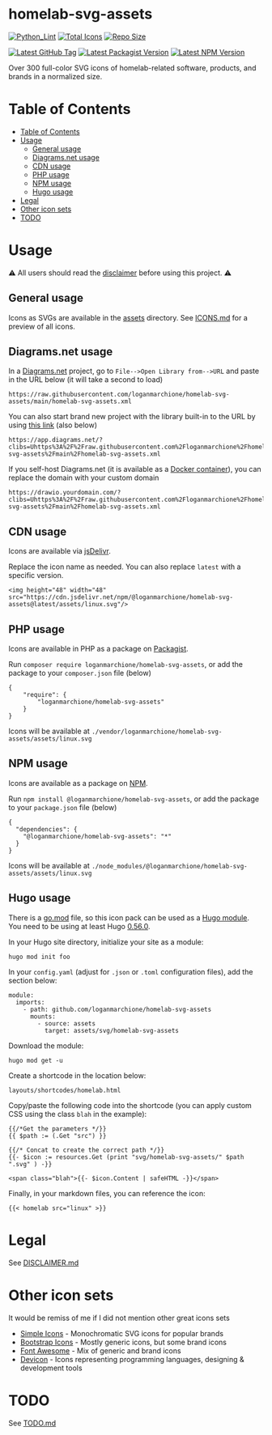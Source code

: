 # homelab-svg-assets

[![Python_Lint](https://github.com/loganmarchione/homelab-svg-assets/actions/workflows/main.yml/badge.svg)](https://github.com/loganmarchione/homelab-svg-assets/actions/workflows/main.yml)
<a href="https://github.com/loganmarchione/homelab-svg-assets/tree/main/assets"><img src="https://img.shields.io/github/directory-file-count/loganmarchione/homelab-svg-assets/assets?extension=svg&label=Total%20Icons&type=file" alt="Total Icons"/></a>
<a href="https://github.com/loganmarchione/homelab-svg-assets"><img src="https://img.shields.io/github/repo-size/loganmarchione/homelab-svg-assets??label=Repo%20Size" alt="Repo Size"/></a>

<a href="https://github.com/loganmarchione/homelab-svg-assets/tags"><img src="https://img.shields.io/github/v/tag/loganmarchione/homelab-svg-assets?color=green&logo=github&label=Latest%20GitHub%20Tag&sort=semver" alt="Latest GitHub Tag"/></a>
<a href="https://packagist.org/packages/loganmarchione/homelab-svg-assets"><img src="https://img.shields.io/packagist/v/loganmarchione/homelab-svg-assets?color=green&logo=packagist&logoColor=white&label=Latest%20Packagist%20Version" alt="Latest Packagist Version"/></a>
<a href="https://www.npmjs.com/package/@loganmarchione/homelab-svg-assets"><img src="https://img.shields.io/npm/v/@loganmarchione/homelab-svg-assets?color=green&logo=npm&label=Latest%20NPM%20Version" alt="Latest NPM Version"/></a>

Over 300 full-color SVG icons of homelab-related software, products, and brands in a normalized size.

# Table of Contents
- [Table of Contents](#table-of-contents)
- [Usage](#usage)
  - [General usage](#general-usage)
  - [Diagrams.net usage](#diagramsnet-usage)
  - [CDN usage](#cdn-usage)
  - [PHP usage](#php-usage)
  - [NPM usage](#npm-usage)
  - [Hugo usage](#hugo-usage)
- [Legal](#legal)
- [Other icon sets](#other-icon-sets)
- [TODO](#todo)

# Usage

⚠️ All users should read the [disclaimer](DISCLAIMER.md) before using this project. ⚠️

## General usage

Icons as SVGs are available in the [assets](https://github.com/loganmarchione/homelab-svg-assets/tree/main/assets) directory. See [ICONS.md](ICONS.md) for a preview of all icons.

## Diagrams.net usage

In a [Diagrams.net](https://app.diagrams.net/) project, go to `File-->Open Library from-->URL` and paste in the URL below (it will take a second to load)

```
https://raw.githubusercontent.com/loganmarchione/homelab-svg-assets/main/homelab-svg-assets.xml
```

You can also start brand new project with the library built-in to the URL by using [this link](https://app.diagrams.net/?clibs=Uhttps%3A%2F%2Fraw.githubusercontent.com%2Floganmarchione%2Fhomelab-svg-assets%2Fmain%2Fhomelab-svg-assets.xml) (also below)

```
https://app.diagrams.net/?clibs=Uhttps%3A%2F%2Fraw.githubusercontent.com%2Floganmarchione%2Fhomelab-svg-assets%2Fmain%2Fhomelab-svg-assets.xml
```

If you self-host Diagrams.net (it is available as a [Docker container](https://hub.docker.com/r/jgraph/drawio)), you can replace the domain with your custom domain

```
https://drawio.yourdomain.com/?clibs=Uhttps%3A%2F%2Fraw.githubusercontent.com%2Floganmarchione%2Fhomelab-svg-assets%2Fmain%2Fhomelab-svg-assets.xml
```

## CDN usage

Icons are available via [jsDelivr](https://www.jsdelivr.com/package/npm/@loganmarchione/homelab-svg-assets).

Replace the icon name as needed. You can also replace `latest` with a specific version.

```
<img height="48" width="48" src="https://cdn.jsdelivr.net/npm/@loganmarchione/homelab-svg-assets@latest/assets/linux.svg"/>
```

## PHP usage

Icons are available in PHP as a package on [Packagist](https://packagist.org/packages/loganmarchione/homelab-svg-assets).  

Run `composer require loganmarchione/homelab-svg-assets`, or add the package to your `composer.json` file (below)

```
{
    "require": {
        "loganmarchione/homelab-svg-assets"
    }
}
```

Icons will be available at `./vendor/loganmarchione/homelab-svg-assets/assets/linux.svg`

## NPM usage
Icons are available as a package on [NPM](https://www.npmjs.com/package/@loganmarchione/homelab-svg-assets).

Run `npm install @loganmarchione/homelab-svg-assets`, or add the package to your `package.json` file (below)

```
{
  "dependencies": {
    "@loganmarchione/homelab-svg-assets": "*"
  }
}
```

Icons will be available at `./node_modules/@loganmarchione/homelab-svg-assets/assets/linux.svg`

## Hugo usage

There is a [go.mod](https://github.com/loganmarchione/homelab-svg-assets/blob/main/go.mod) file, so this icon pack can be used as a [Hugo module](https://gohugo.io/hugo-modules/). You need to be using at least Hugo [0.56.0](https://gohugo.io/news/0.56.0-relnotes/).

In your Hugo site directory, initialize your site as a module:

```
hugo mod init foo
```

In your `config.yaml` (adjust for `.json` or `.toml` configuration files), add the section below:

```
module:
  imports:
    - path: github.com/loganmarchione/homelab-svg-assets
      mounts:
        - source: assets
          target: assets/svg/homelab-svg-assets
```

Download the module:

```
hugo mod get -u
```

Create a shortcode in the location below:

```
layouts/shortcodes/homelab.html
```

Copy/paste the following code into the shortcode (you can apply custom CSS using the class `blah` in the example):

```
{{/*Get the parameters */}}
{{ $path := (.Get "src") }}

{{/* Concat to create the correct path */}}
{{- $icon := resources.Get (print "svg/homelab-svg-assets/" $path ".svg" ) -}}

<span class="blah">{{- $icon.Content | safeHTML -}}</span>
```

Finally, in your markdown files, you can reference the icon:

```
{{< homelab src="linux" >}}
```

# Legal

See [DISCLAIMER.md](DISCLAIMER.md)

# Other icon sets

It would be remiss of me if I did not mention other great icons sets

- [Simple Icons](https://simpleicons.org/) - Monochromatic SVG icons for popular brands
- [Bootstrap Icons](https://icons.getbootstrap.com/) - Mostly generic icons, but some brand icons
- [Font Awesome](https://fontawesome.com/icons) - Mix of generic and brand icons
- [Devicon](https://devicon.dev/) - Icons representing programming languages, designing & development tools

# TODO

See [TODO.md](TODO.md)

